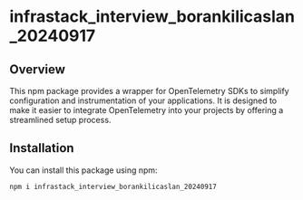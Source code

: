 # infrastack_interview_borankilicaslan_20240917

## Overview

This npm package provides a wrapper for OpenTelemetry SDKs to simplify configuration and instrumentation of your applications. It is designed to make it easier to integrate OpenTelemetry into your projects by offering a streamlined setup process.

## Installation

You can install this package using npm:

```sh
npm i infrastack_interview_borankilicaslan_20240917
